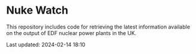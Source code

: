 # Nuke Watch

This repository includes code for retrieving the latest information available on the output of EDF nuclear power plants in the UK.

Last updated: 2024-02-14 18:10